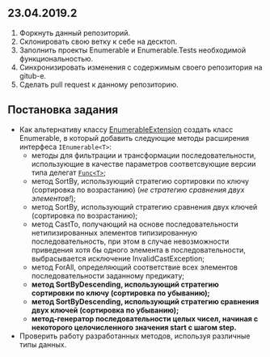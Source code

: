 ## 23.04.2019.2

1. Форкнуть данный репозиторий.
2. Склонировать свою ветку к себе на десктоп.
3. Заполнить проекты Enumerable и Enumerable.Tests необходимой функциональностью.
4. Синхронизировать изменения с содержимым своего репозитория на gitub-e.
5. Сделать pull request к данному репозиторию.

## Постановка задания

- Как альтернативу классу [EnumerableExtension](https://github.com/AnzhelikaKravchuk/23.04.2019.1/blob/master/PseudoEnumerable/EnumerableExtension.cs) создать класс Enumerable, в который добавить следующие методы расширения интерфеса `IEnumerable<T>`:
  - методы для фильтрации и трансформации последовательности, использующие в качестве параметров соответсвующие версии типа делегат [`Func<T>`](https://docs.microsoft.com/en-us/dotnet/api/system.func-2?view=netframework-4.8);
  - метод SortBy, использующий стратегию сортировки по ключу (сортировка по возрастанию) (*не стратегию сравнения двух элементов!*);
  - метод SortBy, использующий стратегию сравнения двух ключей (сортировка по возрастанию);
  - метод CastTo, получающий на основе последовательности нетипизированных элементов типизированную последовательность, при этом в случае невозможности приведения хотя бы одного элемента в последовательности, выбрасывается исключение InvalidCastException;
  - метод ForAll, определяющий соответствие всех элементов последовательности заданному предикату;
  - **метод SortByDescending, использующий стратегию сортировки по ключу (сортировка по убыванию);**
  - **метод SortByDescending, использующий стратегию сравнения двух ключей (сортировка по убыванию);**
  - **метод-генератор последовательности целых чисел, начиная с некоторого целочисленного значения start с шагом step.**
- Проверить работу разработанных методов, используя различные типы данных.
